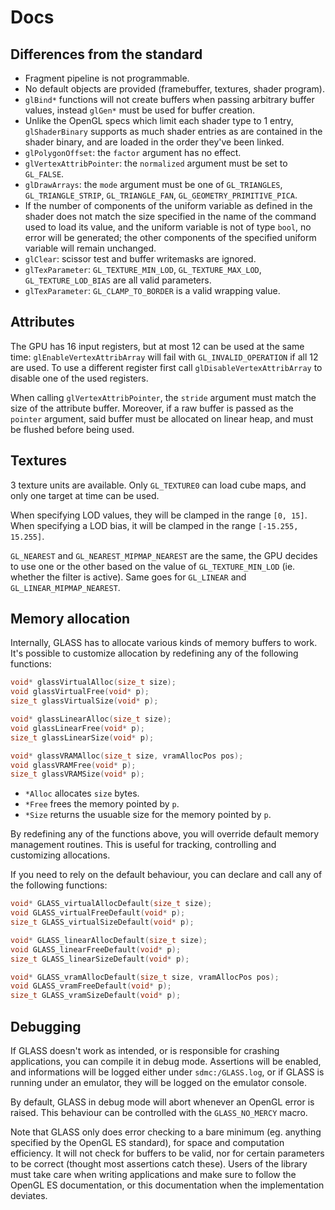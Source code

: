 # Docs

## Differences from the standard

- Fragment pipeline is not programmable.
- No default objects are provided (framebuffer, textures, shader program).
- `glBind*` functions will not create buffers when passing arbitrary buffer values, instead `glGen*` must be used for buffer creation.
- Unlike the OpenGL specs which limit each shader type to 1 entry, `glShaderBinary` supports as much shader entries as are contained in the shader binary, and are loaded in the order they've been linked.
- `glPolygonOffset`: the `factor` argument has no effect.
- `glVertexAttribPointer`: the `normalized` argument must be set to `GL_FALSE`.
- `glDrawArrays`: the `mode` argument must be one of `GL_TRIANGLES`, `GL_TRIANGLE_STRIP`, `GL_TRIANGLE_FAN`, `GL_GEOMETRY_PRIMITIVE_PICA`.
- If the number of components of the uniform variable as defined in the shader does not match the size specified in the name of the command used to load its value, and the uniform variable is not of type `bool`, no error will be generated; the other components of the specified uniform variable will remain unchanged.
- `glClear`: scissor test and buffer writemasks are ignored.
- `glTexParameter`: `GL_TEXTURE_MIN_LOD`, `GL_TEXTURE_MAX_LOD`, `GL_TEXTURE_LOD_BIAS` are all valid parameters.
- `glTexParameter`: `GL_CLAMP_TO_BORDER` is a valid wrapping value.

## Attributes

The GPU has 16 input registers, but at most 12 can be used at the same time: `glEnableVertexAttribArray` will fail with `GL_INVALID_OPERATION` if all 12 are used. To use a different register first call `glDisableVertexAttribArray` to disable one of the used registers.

When calling `glVertexAttribPointer`, the `stride` argument must match the size of the attribute buffer. Moreover, if a raw buffer is passed as the `pointer` argument, said buffer must be allocated on linear heap, and must be flushed before being used.

## Textures

3 texture units are available. Only `GL_TEXTURE0` can load cube maps, and only one target at time can be used.

When specifying LOD values, they will be clamped in the range `[0, 15]`. When specifying a LOD bias, it will be clamped in the range `[-15.255, 15.255]`.

`GL_NEAREST` and `GL_NEAREST_MIPMAP_NEAREST` are the same, the GPU decides to use one or the other based on the value of `GL_TEXTURE_MIN_LOD` (ie. whether the filter is active). Same goes for `GL_LINEAR` and `GL_LINEAR_MIPMAP_NEAREST`.

## Memory allocation

Internally, GLASS has to allocate various kinds of memory buffers to work. It's possible to customize allocation by redefining any of the following functions:

```c
void* glassVirtualAlloc(size_t size);
void glassVirtualFree(void* p);
size_t glassVirtualSize(void* p);

void* glassLinearAlloc(size_t size);
void glassLinearFree(void* p);
size_t glassLinearSize(void* p);

void* glassVRAMAlloc(size_t size, vramAllocPos pos);
void glassVRAMFree(void* p);
size_t glassVRAMSize(void* p);
```

- `*Alloc` allocates `size` bytes.
- `*Free` frees the memory pointed by `p`.
- `*Size` returns the usuable size for the memory pointed by `p`.

By redefining any of the functions above, you will override default memory management routines. This is useful for tracking, controlling and customizing allocations.

If you need to rely on the default behaviour, you can declare and call any of the following functions:

```c
void* GLASS_virtualAllocDefault(size_t size);
void GLASS_virtualFreeDefault(void* p);
size_t GLASS_virtualSizeDefault(void* p);

void* GLASS_linearAllocDefault(size_t size);
void GLASS_linearFreeDefault(void* p);
size_t GLASS_linearSizeDefault(void* p);

void* GLASS_vramAllocDefault(size_t size, vramAllocPos pos);
void GLASS_vramFreeDefault(void* p);
size_t GLASS_vramSizeDefault(void* p);
```

## Debugging

If GLASS doesn't work as intended, or is responsible for crashing applications, you can compile it in debug mode. Assertions will be enabled, and informations will be logged either under `sdmc:/GLASS.log`, or if GLASS is running under an emulator, they will be logged on the emulator console.

By default, GLASS in debug mode will abort whenever an OpenGL error is raised. This behaviour can be controlled with the `GLASS_NO_MERCY` macro.

Note that GLASS only does error checking to a bare minimum (eg. anything specified by the OpenGL ES standard), for space and computation efficiency. It will not check for buffers to be valid, nor for certain parameters to be correct (thought most assertions catch these). Users of the library must take care when writing applications and make sure to follow the OpenGL ES documentation, or this documentation when the implementation deviates.